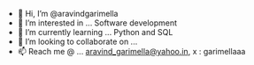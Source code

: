 - 👋 Hi, I’m @aravindgarimella
- 👀 I’m interested in ... Software development   
- 🌱 I’m currently learning ... Python and SQL
- 💞️ I’m looking to collaborate on ...
- 📫 Reach me @ ... aravind_garimella@yahoo.in, x : garimellaaa

<!---
aravindgarimella/aravindgarimella is a ✨ special ✨ repository because its `README.md` (this file) appears on your GitHub profile.
You can click the Preview link to take a look at your changes.
--->
